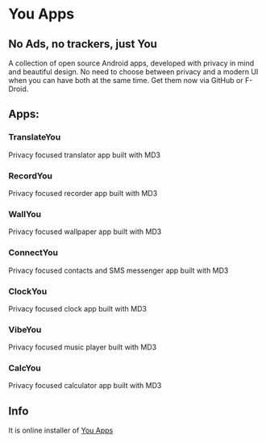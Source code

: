 # You Apps

## No Ads, no trackers, just You

A collection of open source Android apps, developed with privacy in mind and beautiful design.
No need to choose between privacy and a modern UI when you can have both at the same time.
Get them now via GitHub or F-Droid.

## Apps:

### TranslateYou

Privacy focused translator app built with MD3

### RecordYou

Privacy focused recorder app built with MD3

### WallYou

Privacy focused wallpaper app built with MD3

### ConnectYou

Privacy focused contacts and SMS messenger app built with MD3

### ClockYou

Privacy focused clock app built with MD3

### VibeYou

Privacy focused music player built with MD3

### CalcYou

Privacy focused calculator app built with MD3

## Info

It is online installer of [You Apps](https://you-apps.net/)
